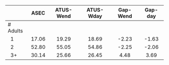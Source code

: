 
|                      |         ASEC |    ATUS-Wend |    ATUS-Wday |     Gap-Wend |      Gap-day |
| -------------------- | :----------: | :----------: | :----------: | :----------: | :----------: |
| # Adults             |              |              |              |              |              |
| &nbsp;&nbsp;1        |        17.06 |        19.29 |        18.69 |        -2.23 |        -1.63 |
| &nbsp;&nbsp;2        |        52.80 |        55.05 |        54.86 |        -2.25 |        -2.06 |
| &nbsp;&nbsp;3+       |        30.14 |        25.66 |        26.45 |         4.48 |         3.69 |

